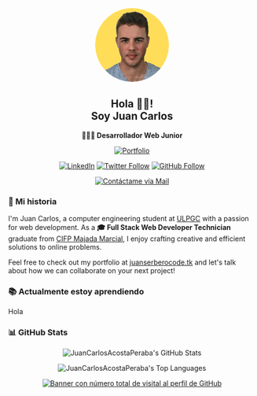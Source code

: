 <div align="center">

<img src="./jcap_dev_bg-yellow.png" alt="Juan Carlos Acosta Perabá Logo con Fondo Amarillo" width="150px" style="border-radius: 100%">

<h2>Hola 👋🏼!<br />Soy Juan Carlos</h2>

**👨🏼‍💻 Desarrollador Web Junior**

[![Portfolio](https://img.shields.io/badge/-Portfolio-%23FFDD58?style=for-the-badge)](https://juanserberocode.tk)

[![LinkedIn](https://img.shields.io/badge/-LinkedIn-0077B5?style=for-the-social&logo=linkedin&logoColor=white)](https://www.linkedin.com/in/juancarlosacostaperaba/)
[![Twitter Follow](https://img.shields.io/twitter/follow/jcap_dev?label=Twitter&logo=Twitter&style=social)](https://twitter.com/jcap_dev)
[![GitHub Follow](https://img.shields.io/github/followers/JuanCarlosAcostaPeraba?label=GitHub&logo=github&style=social)](https://github.com/JuanCarlosAcostaPeraba)

[![Contáctame vía Mail](https://img.shields.io/badge/-Contactame%20vía%20Mail-DC3545?style=for-the-social&logo=gmail&logoColor=white)](mailto:juancarlos.ap.dev@gmail.com)

</div>

### 📖 Mi historia

I'm Juan Carlos, a computer engineering student at [ULPGC](https://www.ulpgc.es/) with a passion for web development. As a **🎓 Full Stack Web Developer Technician** graduate from [CIFP Majada Marcial](https://cifpmajadamarcial.com/), I enjoy crafting creative and efficient solutions to online problems.

Feel free to check out my portfolio at [juanserberocode.tk](https://juanserberocode.tk) and let's talk about how we can collaborate on your next project!

### 📚 Actualmente estoy aprendiendo

Hola

### 📊 GitHub Stats

<div align="center">

![JuanCarlosAcostaPeraba's GitHub Stats](https://github-readme-stats.vercel.app/api?username=JuanCarlosAcostaPeraba&show_icons=true&theme=default&include_all_commits=true&custom_title=JuanCarlosAcostaPeraba%27s+GitHub+Stats)

![JuanCarlosAcostaPeraba's Top Languages](https://github-readme-stats.vercel.app/api/top-langs/?username=JuanCarlosAcostaPeraba&layout=compact&theme=default&custom_title=JuanCarlosAcostaPeraba%27s+Most+Used+Languages)

</div>

<!-- ## 💪 Skills and 🛠️ Tools

I have experience working with a variety of technologies and tools, including:

### 💪 Skills

- 💻 HTML
- 🎨 CSS
- 💡 JavaScript
- 💾 PHP
- ☕ Java
- 🐍 Python
- 🔢 C

### 🛠️ Tools

- 🔗 Git
- 🐙 GitHub
- 💻 Bash
- 🐧 Linux
- 🚀 Laravel
- 🛢️ MySQL
- 🍃 MongoDB
- 🚂 Express
- ⚛️ React
- 📡 Node.js
- 🅱️ Bootstrap
- 💹 jQuery
- 🐳 Docker
- ✍️ Vim
- 🌙 Eclipse
- 💻 VS Code

If you're interested in working together on a project, feel free to [reach out to me](mailto:juancarlos.ap.dev@gmail.com).

If you find my work helpful, consider supporting me to help me keep creating and maintaining open-source projects. Any amount is greatly appreciated!

- 💰 [Donate with PayPal](https://www.paypal.com/donate/?hosted_button_id=S6TK2Q4KLJ27W)
- ☕️ [Buy me a coffee](https://www.buymeacoffee.com/juanserbero)
-->

<div align="center">

[![Banner con número total de visital al perfil de GitHub](https://api.visitorbadge.io/api/visitors?path=https%3A%2F%2Fgithub.com%2FJuanCarlosAcostaPeraba%2F&label=Gracias%20%E2%9D%A4%EF%B8%8F%20por%20ser%20la%20visita%20n%C2%BA&countColor=%23ffdd58)](https://visitorbadge.io/status?path=https%3A%2F%2Fgithub.com%2FJuanCarlosAcostaPeraba%2F)

</div>
